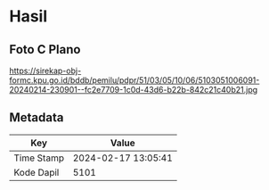 # Hasil

## Foto C Plano

https://sirekap-obj-formc.kpu.go.id/bddb/pemilu/pdpr/51/03/05/10/06/5103051006091-20240214-230901--fc2e7709-1c0d-43d6-b22b-842c21c40b21.jpg


## Metadata

| Key        | Value               |
| ---------- | ------------------- |
| Time Stamp | 2024-02-17 13:05:41 |
| Kode Dapil | 5101                |



